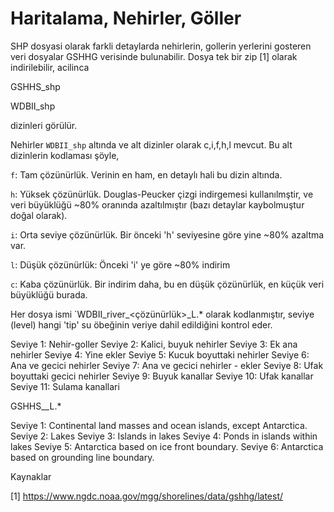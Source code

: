 # Haritalama, Nehirler, Göller

SHP dosyasi olarak farkli detaylarda nehirlerin, gollerin yerlerini
gosteren veri dosyalar GSHHG verisinde bulunabilir. Dosya tek bir zip
[1] olarak indirilebilir, acilinca 

GSHHS_shp

WDBII_shp

dizinleri görülür. 

Nehirler `WDBII_shp` altında ve alt dizinler olarak c,i,f,h,l
mevcut. Bu alt dizinlerin kodlaması şöyle,

`f`: Tam çözünürlük. Verinin en ham, en detaylı hali bu dizin altında.
    
`h`: Yüksek çözünürlük.  Douglas-Peucker çizgi indirgemesi
    kullanılmştir, ve veri büyüklüğü ~80% oranında azaltılmıştır (bazı
    detaylar kaybolmuştur doğal olarak).
    
`i`: Orta seviye çözünürlük.  Bir önceki 'h' seviyesine göre yine ~80%
    azaltma var.
    
`l`: Düşük çözünürlük: Önceki 'i' ye göre ~80% indirim
    
`c`: Kaba çözünürlük. Bir indirim daha, bu en düşük çözünürlük, en
     küçük veri büyüklüğü burada.

Her dosya ismi `WDBII_river_<çözünürlük>_L<seviye>.* olarak
kodlanmıştır, seviye (level) hangi 'tip' su öbeğinin veriye dahil
edildiğini kontrol eder.

Seviye  1: Nehir-goller
Seviye  2: Kalici, buyuk nehirler
Seviye  3: Ek ana nehirler
Seviye  4: Yine ekler
Seviye  5: Kucuk boyuttaki nehirler
Seviye  6: Ana ve gecici nehirler
Seviye  7: Ana ve gecici nehirler - ekler
Seviye  8: Ufak boyuttaki gecici nehirler
Seviye  9: Buyuk kanallar
Seviye 10: Ufak kanallar
Seviye 11: Sulama kanallari

GSHHS_<resolution>_L<level>.*

Seviye 1: Continental land masses and ocean islands, except Antarctica.
Seviye 2: Lakes
Seviye 3: Islands in lakes
Seviye 4: Ponds in islands within lakes
Seviye 5: Antarctica based on ice front boundary.
Seviye 6: Antarctica based on grounding line boundary.














Kaynaklar

[1] https://www.ngdc.noaa.gov/mgg/shorelines/data/gshhg/latest/

